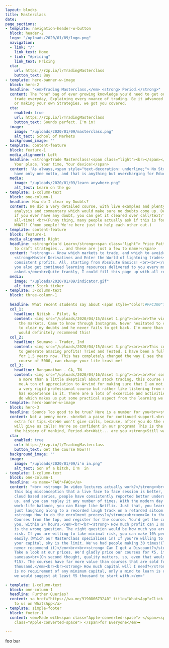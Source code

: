 ```yaml
---
layout: blocks
title: Masterclass
date: 
page_sections:
- template: navigation-header-w-button
  block: header-2
  logo: "/uploads/2020/01/09/logo.png"
  navigation:
  - link: "/"
    link_text: Home
  - link: "#pricing"
    link_text: Pricing
  cta:
    url: https://rzp.io/l/TradingMasterclass
    button_text: Buy
- template: hero-banner-w-image
  block: hero-2
  headline: "<em>Trading Masterclass,</em> <strong> Period.</strong>"
  content: The "one" bag of ever growing knowledge you'd need to get out there and
    trade everyday, Explaining every nuance of trading. Be it advanced Indicators,
    or making your own Strategies, we got you covered.
  cta:
    enabled: true
    url: https://rzp.io/l/TradingMasterclass
    button_text: Sounds perfect. I'm in!
  image:
    image: "/uploads/2020/01/09/masterclass.png"
    alt_text: School of Markets
  background_image: ''
- template: content-feature
  block: feature-1
  media_alignment: Left
  headline: <strong>Trade Masterclass!<span class="light"><br></span></strong><spanclass="light">
    Your place, Your time, Your device!</span>
  content: 'As always,<span style="text-decoration: underline;"> No Strings Attached!</span><br><em>We
    have only one motto, and that is anything but overcharging for Education.</em>'
  media:
    image: "/uploads/2020/01/09/learn anywhere.png"
    alt_text: Learn on the go
- template: 1-column-text
  block: one-column-1
  headline: How do I clear my Doubts?
  content: We did a very detailed course, with live examples and plenty of charting,
    analysis and commentary which would make sure no doubts come up. Despite that,
    if you ever have any doubt, you can get it cleared over call/text/TeamViewer anytime,
    all-time! <br>(Funny thing, many people actually ask if this is for an extra price...
    WHAT?! C'mon people! We're here just to help each other out.)
- template: content-feature
  block: feature-1
  media_alignment: Right
  headline: <strong>You'd Learn</strong><span class="light"> Price Patterns, OI, Indicators,
    to craft strategies... and these are just a few to name!</span>
  content: "<strong>-- Know which markets to trade, and which to avoid</strong><br><br>--
    <strong>Master Derivatives and Enter the World of lightning trades<br><br>--Make
    consistent profits. All, starting from Absolute Basics! <br><br></strong> <em>Psst...
    you also get continued learning resources delivered to you every month, no questions
    asked.</em><br>Quite frankly, I could fill this page up with all contents. But, honestly, that's just a waste of time. So, here is what you'd learn from the course - <u><strong><span style ="color=:#FFC300"> TRADING</span></strong></u> as it is."
  media:
    image: "/uploads/2020/01/09/indicator.gif"
    alt_text: Stock ticker
- template: 3-column-text
  block: three-column-1
  
  headline: What recent students say about <span style="color:#FFC300">the course!</span>
  col_1:
    headline: Nitish - Pilot, Nz
    content: <img src="/uploads/2020/04/15/Asset 1.png"><br><br>The video lectures are simple to understand yet makes us learn the complexity of
      the markets. Came to know through Instagram. Never hesitated to contact Arvind
      to clear my doubts and he never fails to get back. I'm more than satisfied and
      would definitely recommend this!
  col_2:
    headline: Soumavo - Trader, Ind
    content: <img src="/uploads/2020/04/15/Asset 3.png"><br><br>This course is a goldmine,
      to generate amazing profits! Tried and Tested. I have been a full time trader
      for 1.5 years now. This has completely changed the way I see the markets. This
      course of 5000, can change your life trust me!
  col_3:
    headline: Ranganathan - CA, TN
    content: <img src="/uploads/2020/04/16/Asset 4.png"><br><br>For someone who was
      a more than a little skeptical about stock trading, this course really helped
      me.A ton of appreciation to Arvind for making sure that I am not listening to
      a very rigid professional course but rather like listening from my friend who
      has experience in it. There are a lots of excercise and activities for us to
      do which makes us put some practical aspect from the learning we gained.
- template: hero-banner-w-image
  block: hero-3
  headline: Sounds Too good to be true? Here is a number for you<br><strong>₹ 4999.</strong>
  content: Not a penny more. <br>Not a paise for continued support.<br> Not a paise
    extra for tips.<br>We won't give calls, because, after you do the course, you
    will give us calls! We're so confident in our program! This is the best deal in
    the history of mankind, Period.<br>Wait... are you <strong>Still waiting</strong>?
  cta:
    enabled: true
    url: https://rzp.io/l/TradingMasterclass
    button_text: Get the Course Now!!!
  background_image: ''
  image:
    image: "/uploads/2020/01/09/i'm in.png"
    alt_text: Son of a bitch, I'm  in
- template: 1-column-text
  block: one-column-1
  headline: <a name="FAQ">FAQs</a>
  content: "<br> <strong> Do video lectures actually work?</strong><br><em>There is
    this big misconception that a live face to face session is better, but, with a
    cloud based series, people have consistently reported better understanding to
    us, and you can replay it any number of times. With the modern day needs and skewed
    work-life balance, you can Binge like Netflix. Just that, you learn here, than
    just laughing along to a recorded laugh track on a retarded sitcom.</em><br><br>
    <strong> How to do the enrolment process?</strong><br><em>Go to the respective
    Courses from the top, and register for the course. You'd get the course sent to
    you, within 24 hours.</em><br><br><strong> How much profit can I make?</strong><br><em>This
    is the wrong question. The right question would be how much you are willing to
    risk. If you are willing to take minimal risk, you can make 10% per trade very
    easily.(Which our Masterclass specialises in) If you're willing to risk more of
    your capital, sky is the limit. We've had people making 30 times!(Though we strictly
    never recommend it)</em><br><br><strong> Can I get a Discount?</strong><br><em>Really?
    Take a look at our prices. We'd gladly price our courses for ₹5, if we were selling
    samosas<br>(On second thought, quality matters, so, even that would be at least
    ₹15). The courses have far more value than courses that are sold for over ₹50
    thousand.</em><br><br><strong> How much capital will I need?</strong><br><em>There
    is no requirement of any minimum capital, only a mind to learn is required. But,
    we would suggest at least ₹5 thousand to start with.</em>"

- template: 1-column-text
  block: one-column-1
  headline: Further Queries?
  content: <a href="https://wa.me/919080673240" title="WhatsApp">Click here to reach
    to us on WhatsApp</a>
- template: simple-footer
  block: footer-1
  content: <em>Made with<span class="Apple-converted-space"> </span><span class="love">Love</span><span
    class="Apple-converted-space"> </span>for Everyone</em>❤︎

---
```

foo bar